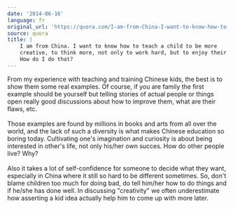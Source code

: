 ```yaml
---
date: '2014-06-16'
language: fr
original_url: 'https://quora.com/I-am-from-China-I-want-to-know-how-to-teach-a-child-to-be-more-creative-to-think-more-not-only-to-work-hard-but-to-enjoy-their-time-How-do-I-do-that/answer/Clément-Renaud'
source: quora
title: |
    I am from China. I want to know how to teach a child to be more
    creative, to think more, not only to work hard, but to enjoy their time.
    How do I do that?
---
```


From my experience with teaching and training Chinese kids, the best is
to show them some real examples. Of course, if you are family the first
example should be yourself but telling stories of actual people or
things open really good discussions about how to improve them, what are
their flaws, etc.\
\
Those examples are found by millions in books and arts from all over the
world, and the lack of such a diversity is what makes Chinese education
so boring today. Cultivating one\'s imagination and curiosity is about
being interested in other\'s life, not only his/her own succes. How do
other people live? Why?\
\
Also it takes a lot of self-confidence for someone to decide what they
want, especially in China where it still so hard to be different
sometimes. So, don\'t blame children too much for doing bad, do tell
him/her how to do things and if he/she has done well. In discussing
\"creativity\" we often underestimate how asserting a kid idea actually
help him to come up with more later.
